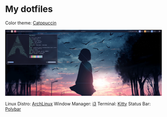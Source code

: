 # My dotfiles

Color theme: [Catppuccin](https://github.com/catppuccin/catppuccin)

![System PrintScreen](https://github.com/igorunderplayer/dotfiles/blob/main/assets/image.png?raw=true)

Linux Distro: [ArchLinux](https://archlinux.org/)
Window Manager: [i3](https://github.com/i3/i3)
Terminal: [Kitty](https://github.com/kovidgoyal/kitty)
Status Bar: [Polybar](ttps://github.com/polybar/polybar)

